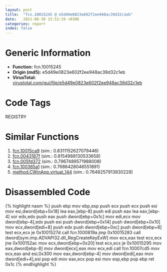 ```yaml
---
layout: post
title:  "fcn.10015245 @ e5d49e0823e602f2ee948ac39d32c1eb"
date:   2021-08-30 15:52:19 +0300
categories: report
index: false
---
```


# Generic Information
- **Function:** fcn.10015245
- **Origin (md5):** e5d49e0823e602f2ee948ac39d32c1eb
- **VirusTotal:** [virustotal.com/gui/file/e5d49e0823e602f2ee948ac39d32c1eb][virustotal_ref]

# Code Tags
<span class="tag" id="REGISTRY">REGISTRY</span>


# Similar Functions

1. [fcn.10015ca9][similar_1_ref] (sim.: 0.8311152627079446)
2. [fcn.0043187f][similar_2_ref] (sim.: 0.8154988130533658)
3. [fcn.005fd372][similar_3_ref] (sim.: 0.7967489571988008)
4. [fcn.100365a1][similar_4_ref] (sim.: 0.7686428046551891)
5. [method.CWinApp.virtual\_144][similar_5_ref] (sim.: 0.7648257913830228)


# Disassembled Code

{% highlight nasm %}
push ebp
mov ebp,esp
push ecx
push ecx
push esi
mov esi,dword[ebp+0x18]
lea eax,[ebp-8]
push edi
push eax
lea eax,[ebp-4]
xor edx,edx
push eax
push dword[ebp+0x1c]
mov edi,ecx
mov dword[ebp-4],edx
push esi
push dword[ebp+0x14]
push dword[ebp+0x10]
mov ecx,dword[edi+8]
push edx
push dword[ebp+0xc]
push dword[ebp+8]
test ecx,ecx
je 0x1001527d
call fcn.1000819a
jmp 0x10015283
call dword[sym.imp.ADVAPI32.dll_RegCreateKeyExW]
mov ecx,eax
test ecx,ecx
jne 0x100152ac
mov ecx,dword[ebp+0x20]
test ecx,ecx
je 0x10015295
mov eax,dword[ebp-8]
mov dword[ecx],eax
mov ecx,edi
call fcn.10007cd5
mov ecx,eax
and esi,0x300
mov eax,dword[ebp-4]
mov dword[edi],eax
mov dword[edi+4],esi
pop edi
mov eax,ecx
pop esi
mov esp,ebp
pop ebp
ret 0x1c
{% endhighlight %}


[similar_1_ref]: /report/fcn.10015ca9@e5d49e0823e602f2ee948ac39d32c1eb
[similar_2_ref]: /report/fcn.0043187f@9c2b894b84f59672d8be2e984066f76f
[similar_3_ref]: /report/fcn.005fd372@52d540e8e13e0f0bbb8946b2363a382d
[similar_4_ref]: /report/fcn.100365a1@a0ac129ff3ea4c0dfa9529c259a9502c
[similar_5_ref]: /report/method.CWinApp.virtual_144@e5d49e0823e602f2ee948ac39d32c1eb
[virustotal_ref]: https://www.virustotal.com/gui/file/e5d49e0823e602f2ee948ac39d32c1eb